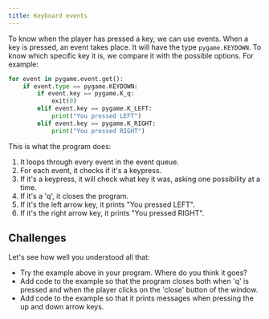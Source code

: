 ```yaml
---
title: Keyboard events
---
```


To know when the player has pressed a key, we can use events. When a key is pressed, an event takes place. It will have the type `pygame.KEYDOWN`. To know which specific key it is, we compare it with the possible options. For example:

```python
for event in pygame.event.get():
    if event.type == pygame.KEYDOWN:
        if event.key == pygame.K_q:
            exit(0)
        elif event.key == pygame.K_LEFT:
            print("You pressed LEFT")
        elif event.key == pygame.K_RIGHT:
            print("You pressed RIGHT")
```

This is what the program does:

  1. It loops through every event in the event queue.
  2. For each event, it checks if it's a keypress.
  3. If it's a keypress, it will check what key it was, asking one possibility at a time.
  4. If it's a 'q', it closes the program.
  5. If it's the left arrow key, it prints "You pressed LEFT".
  6. If it's the right arrow key, it prints "You pressed RIGHT".

## Challenges

Let's see how well you understood all that:

  * Try the example above in your program. Where do you think it goes?
  * Add code to the example so that the program closes both when 'q' is pressed and when the player clicks on the 'close' button of the window.
  * Add code to the example so that it prints messages when pressing the up and down arrow keys.
